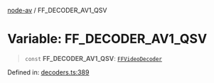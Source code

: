 [node-av](../globals.md) / FF\_DECODER\_AV1\_QSV

# Variable: FF\_DECODER\_AV1\_QSV

> `const` **FF\_DECODER\_AV1\_QSV**: [`FFVideoDecoder`](../type-aliases/FFVideoDecoder.md)

Defined in: [decoders.ts:389](https://github.com/seydx/av/blob/f8631fc881b394300b1479f511d55cf1c370a87f/src/constants/decoders.ts#L389)
